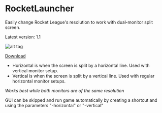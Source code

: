 # RocketLauncher
Easily change Rocket League's resolution to work with dual-monitor split screen.

Latest version: 1.1

![alt tag](http://i.imgur.com/fFjsxAC.png) 

[Download](https://drive.google.com/file/d/0BzKq8PEZkdhSOGFGcTZ0SWlmSTA/view?usp=sharing)

 - Horizontal is when the screen is split by a horizontal line. Used with vertical monitor setup.
 - Vertical is when the screen is split by a vertical line. Used with regular horizontal monitor setups.

*Works best while both monitors are of the same resolution*

GUI can be skipped and run game automatically by creating a shortcut and using the parameters "-horizontal" or "-vertical"